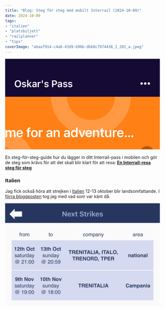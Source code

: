 ```yaml
---
title: "Blog: Steg för steg med mobilt Interrail (2024-10-09)"
date: 2024-10-09
tags:
- "italien"
- "platsbiljett"
- "railplanner"
- "tips"
coverImage: "abaaf914-c4a6-43d9-b96b-dbb0c7974436_1_201_a.jpeg"
---
```


![](images/steg-for-steg-med-mobilt-interrail_1.jpeg?w=773)

En steg-för-steg-guide hur du lägger in ditt Interrail-pass i mobilen och gör de steg som krävs för att det skall blir klart för att resa: [**En Interrail-resa steg för steg**](https://www.trainfo.eu/en-interrail-resa-steg-for-steg/)

### Italien

Jag fick också höra att strejken i [Italien](https://www.trainfo.eu/italien/) 12-13 oktober blir landsomfattande. I [förra bloggposten](https://www.trainfo.eu/2024/10/07/oktoberfest/) tog jag med vad som var känt då.

![](images/steg-for-steg-med-mobilt-interrail_2.jpeg?w=1024)
